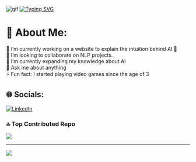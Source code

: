 ![gif](https://user-images.githubusercontent.com/106586310/234343549-c9c88d71-8bf8-4734-a745-88b0ff59b175.gif)
[![Typing SVG](https://readme-typing-svg.herokuapp.com?font=Fira+Code&pause=1&color=F71A90&repeat=false&width=435&lines=in-progress+.+.+.+)](https://git.io/typing-svg)

# 💫 About Me:
🔭 I’m currently working on a website to explain the intuition behind AI 🧠<br>👯 I’m looking to collaborate on NLP projects.<br>🌱 I’m currently expanding my knowledge about AI<br>💬 Ask me about anything<br>⚡ Fun fact: I started playing video games since the age of 3


## 🌐 Socials:
[![LinkedIn](https://img.shields.io/badge/LinkedIn-%230077B5.svg?logo=linkedin&logoColor=white)](https://linkedin.com/in/nschlft) 


### 🔝 Top Contributed Repo
![](https://github-contributor-stats.vercel.app/api?username=0xpix&limit=5&theme=material-palenight&combine_all_yearly_contributions=true)

---
[![](https://visitcount.itsvg.in/api?id=0xpix&icon=0&color=0)](https://visitcount.itsvg.in)

<!-- Proudly created with GPRM ( https://gprm.itsvg.in ) -->

